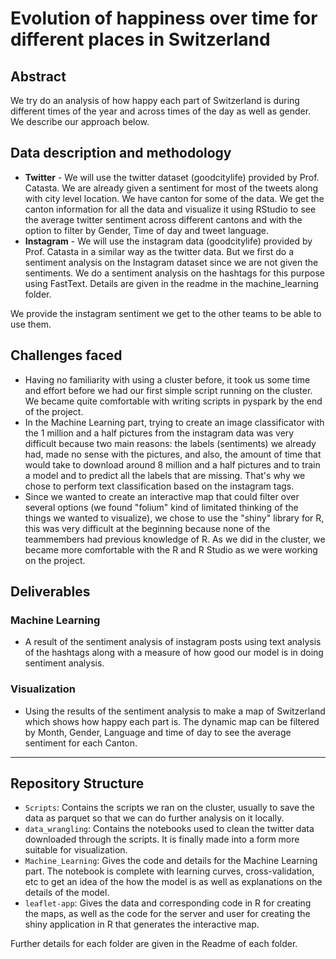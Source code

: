 # Evolution of happiness over time for different places in Switzerland

## Abstract
We try do an analysis of how happy each part of Switzerland is during different times of the year and across times of the day as well as gender. We describe our approach below.

## Data description and methodology
* **Twitter** - We will use the twitter dataset (goodcitylife) provided by Prof. Catasta. We are already given a sentiment for most of the tweets along with city level location. We have canton for some of the data. We get the canton information for all the data and visualize it using RStudio to see the average twitter sentiment across different cantons and with the option to filter by Gender, Time of day and tweet language.
* **Instagram** -  We will use the instagram data (goodcitylife) provided by Prof. Catasta in a similar way as the twitter data. But we first do a sentiment analysis on the Instagram dataset since we are not given the sentiments. We do a sentiment analysis on the hashtags for this purpose using FastText. Details are given in the readme in the machine_learning folder.

We provide the instagram sentiment we get to the other teams to be able to use them.

## Challenges faced
* Having no familiarity with using a cluster before, it took us some time and effort before we had our first simple script running on the cluster. We became quite comfortable with writing scripts in pyspark by the end of the project.
* In the Machine Learning part, trying to create an image classificator with the 1 million and a half pictures from the instagram data was very difficult because two main reasons: the labels (sentiments) we already had, made no sense with the pictures, and also, the amount of time that would take to download around 8 million and a half pictures  and to train a model and to predict all the labels that are missing. That's why we chose to perform text classification based on the instagram tags.
* Since we wanted to create an interactive map that could filter over several options (we found "folium" kind of limitated thinking of the things we wanted to visualize), we chose to use the "shiny" library for R, this was very difficult at the beginning because none of the teammembers had previous knowledge of R. As we did in the cluster, we became more comfortable with the R and R Studio as we were working on the project.

## Deliverables
### Machine Learning
* A result of the sentiment analysis of instagram posts using text analysis of the hashtags along with a measure of how good our model is in doing sentiment analysis.

### Visualization
* Using the results of the sentiment analysis to make a map of Switzerland which shows how happy each part is. The dynamic map can be filtered by Month, Gender, Language and time of day to see the average sentiment for each Canton.

-------------------------------------------------------------------------------------------------------

## Repository Structure

* `Scripts`: Contains the scripts we ran on the cluster, usually to save the data as parquet so that we can do further analysis on it locally.
* `data_wrangling`: Contains the notebooks used to clean the twitter data downloaded through the scripts. It is finally made into a form more suitable for visualization.
* `Machine_Learning`: Gives the code and details for the Machine Learning part. The notebook is complete with learning curves, cross-validation, etc to get an idea of the how the model is as well as explanations on the details of the model.
* `leaflet-app`: Gives the data and corresponding code in R for creating the maps, as well as the code for the server and user for creating the shiny application in R that generates the interactive map.

Further details for each folder are given in the Readme of each folder.

